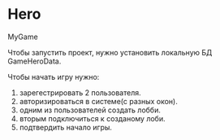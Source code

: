 # Hero
MyGame

Чтобы запустить проект, нужно установить локальную БД GameHeroData.

Чтобы начать игру нужно:
1) зарегестрировать 2 пользователя.
2) авторизироваться в системе(с разных окон).
3) одним из пользователей создать лобби.
4) вторым подключиться к созданому лоби.
5) подтвердить начало игры.
